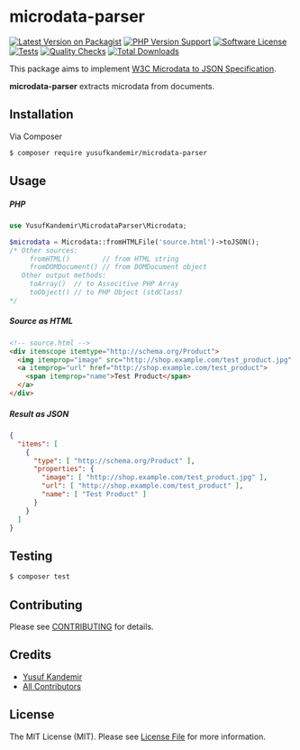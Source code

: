 # microdata-parser

[![Latest Version on Packagist][ico-version]][link-packagist]
[![PHP Version Support][ico-php-version]][link-packagist]
[![Software License][ico-license]](LICENSE.md)
[![Tests][ico-tests]][link-tests]
[![Quality Checks][ico-code-quality]][link-code-quality]
[![Total Downloads][ico-downloads]][link-packagist]

This package aims to implement [W3C Microdata to JSON Specification](https://www.w3.org/TR/microdata/#json).

**microdata-parser** extracts microdata from documents.

## Installation

Via Composer

```bash
$ composer require yusufkandemir/microdata-parser
```

## Usage

##### PHP

```php
use YusufKandemir\MicrodataParser\Microdata;

$microdata = Microdata::fromHTMLFile('source.html')->toJSON();
/* Other sources:
     fromHTML()        // from HTML string
     fromDOMDocument() // from DOMDocument object
   Other output methods:
     toArray()  // to Associtive PHP Array
     toObject() // to PHP Object (stdClass)
*/
```

##### Source as HTML

```html
<!-- source.html -->
<div itemscope itemtype="http://schema.org/Product">
  <img itemprop="image" src="http://shop.example.com/test_product.jpg" />
  <a itemprop="url" href="http://shop.example.com/test_product">
    <span itemprop="name">Test Product</span>
  </a>
</div>
```

##### Result as JSON

```json
{
  "items": [
    {
      "type": [ "http://schema.org/Product" ],
      "properties": {
        "image": [ "http://shop.example.com/test_product.jpg" ],
        "url": [ "http://shop.example.com/test_product" ],
        "name": [ "Test Product" ]
      }
    }
  ]
}
```

## Testing

```bash
$ composer test
```

## Contributing

Please see [CONTRIBUTING](.github/CONTRIBUTING.md) for details.

## Credits

- [Yusuf Kandemir][link-author]
- [All Contributors][link-contributors]

## License

The MIT License (MIT). Please see [License File](LICENSE.md) for more information.

[ico-version]: https://img.shields.io/packagist/v/yusufkandemir/microdata-parser.svg?style=flat-square
[ico-php-version]: https://img.shields.io/packagist/php-v/yusufkandemir/microdata-parser?style=flat-square
[ico-license]: https://img.shields.io/badge/license-MIT-brightgreen.svg?style=flat-square
[ico-tests]: https://img.shields.io/github/actions/workflow/status/yusufkandemir/microdata-parser/run-tests.yml?style=flat-square&logo=github&label=tests
[ico-code-quality]: https://img.shields.io/github/actions/workflow/status/yusufkandemir/microdata-parser/analyze-quality.yml?style=flat-square&logo=github&label=quality
[ico-downloads]: https://img.shields.io/packagist/dt/yusufkandemir/microdata-parser.svg?style=flat-square

[link-packagist]: https://packagist.org/packages/yusufkandemir/microdata-parser
[link-tests]: https://github.com/yusufkandemir/microdata-parser/actions/workflows/run-tests.yml
[link-code-quality]: https://github.com/yusufkandemir/microdata-parser/actions/workflows/analyze-quality.yml
[link-author]: https://github.com/yusufkandemir
[link-contributors]: ../../contributors
